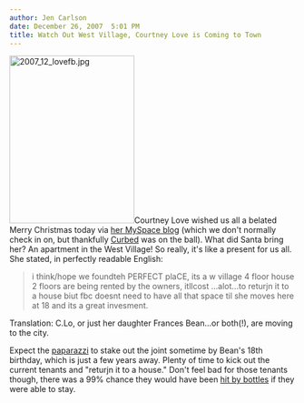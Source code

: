 ```yaml
---
author: Jen Carlson
date: December 26, 2007  5:01 PM
title: Watch Out West Village, Courtney Love is Coming to Town
---
```


<p><img alt="2007_12_lovefb.jpg" src="https://web.archive.org/web/20110611063338im_/http://gothamist.com/attachments/jen/2007_12_lovefb.jpg" width="220" height="295" class="right">Courtney Love wished us all a belated Merry Christmas today via <a href="https://web.archive.org/web/20110611063338/http://blog.myspace.com/index.cfm?fuseaction=blog.view&amp;friendID=165705423&amp;blogID=341449146">her MySpace blog</a> (which we don&apos;t normally check in on, but thankfully <a href="https://web.archive.org/web/20110611063338/http://curbed.com/archives/2007/12/26/west_villagers_run_for_your_lives.php">Curbed</a> was on the ball). What did Santa bring her? An apartment in the West Village! So really, it&apos;s like a present for us all. She stated, in perfectly readable English:</p><blockquote>i think/hope we foundteh PERFECT plaCE, its a w village 4 floor house 2 floors are being rented by the owners, itllcost ...alot...to returjn it to a house biut fbc doesnt need to have all that space til she moves here at 18 and its a great invesment. </blockquote>Translation: C.Lo, or just her daughter Frances Bean...or both(!), are moving to the city. <p></p>

<p>Expect the <a href="https://web.archive.org/web/20110611063338/http://gothamist.com/2004/03/19/for_the_love_of_paparazzi.php">paparazzi</a> to stake out the joint sometime by Bean&apos;s 18th birthday, which is just a few years away. Plenty of time to kick out the current tenants and &quot;returjn it to a house.&quot; Don&apos;t feel bad for those tenants though, there was a 99% chance they would have been <a href="https://web.archive.org/web/20110611063338/http://gothamist.com/2004/07/10/courtney_love_finally_goes_to_bellevue.php">hit by bottles</a> if they were able to stay.<br>
</p>